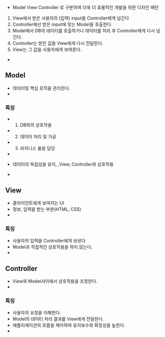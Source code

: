 - Model View Controller 로 구분하여 더욱 더 효율적인 개발을 위한 디자인 패턴

 1. View에서 받은 사용자의 (입력) input을 Controller에게 넘긴다
 2. Controller에선 받은 input에 맞는 Model을 호출한다.
 3. Model에서 DB의 데이터를 호출하거나 데이터를 처리 후 Controller에게 다시 넘긴다.
 4. Controller는 받은 값을 View에게 다시 전달한다.
 5. View는 그 값을 사용자에게 보여준다.
-
 ## Model
- 데이터및 핵심 로직을 관리한다.
-
 ### 특징
- 1. DB와의 상호작용
- 2. 데이터 처리 및 가공
- 3. 비지니스 룰을 담당

-
- 데이터의 독립성을 유지, ,View, Controller와 상호작용
-
 ## View
- 클라이언트에게 보여지는 UI
- 정보, 입력을 받는 부분(HTML, CSS)
-
 ### 특징
- 사용자의 입력을 Controller에게 보낸다.
- Model과 직접적인 상호작용을 하지 않는다.
-
 ## Controller
- View와 Model사이에서 상호작용을 조정한다.
-
 ### 특징
- 사용자의 요청을 이해한다.
- Model의 데이터 처리 결과를 View에게 전달한다.
- 애플리케이션의 흐름을 제어하여 유지보수와 확장성을 높힌다.
-
